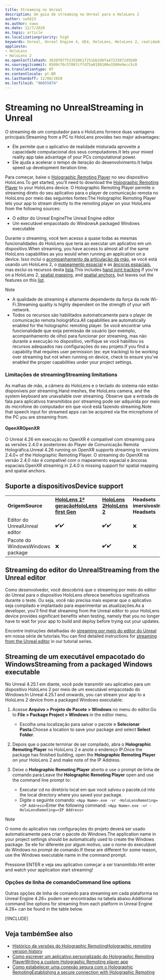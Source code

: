 ```yaml
---
title: Streaming no Unreal
description: Um guia de streaming no Unreal para o HoloLens 2
author: sw5813
ms.author: suwu
ms.date: 12/7/2020
ms.topic: article
ms.localizationpriority: high
keywords: Unreal, Unreal Engine 4, UE4, HoloLens, HoloLens 2, realidade misturada, streaming, PC, comunicação remota do aplicativo holográfico, player de comunicação remota holográfica, documentação, headset de realidade misturada, headset do windows mixed reality, headset de realidade virtual
appliesto:
- HoloLens
- HoloLens 2
ms.openlocfilehash: 3638f07753355061f251bb2d6fa47233872d5b90
ms.sourcegitcommit: 0509cf6c57067cffd75a0189106e3369e9ecc5c8
ms.translationtype: HT
ms.contentlocale: pt-BR
ms.lasthandoff: 12/08/2020
ms.locfileid: "96855874"
---
```

# <a name="streaming-in-unreal"></a><span data-ttu-id="3ed6e-104">Streaming no Unreal</span><span class="sxs-lookup"><span data-stu-id="3ed6e-104">Streaming in Unreal</span></span>

<span data-ttu-id="3ed6e-105">O streaming de um computador para o HoloLens fornece duas vantagens principais:</span><span class="sxs-lookup"><span data-stu-id="3ed6e-105">Streaming from a PC to HoloLens provides two major advantages:</span></span> 
* <span data-ttu-id="3ed6e-106">Ele permite que o aplicativo de realidade misturada aproveite a capacidade computacional dos seus computadores.</span><span class="sxs-lookup"><span data-stu-id="3ed6e-106">It lets your mixed reality app take advantage of your PCs computational power.</span></span> 
* <span data-ttu-id="3ed6e-107">Ele ajuda a acelerar o tempo de iteração do desenvolvimento.</span><span class="sxs-lookup"><span data-stu-id="3ed6e-107">It helps speed up development iteration time.</span></span> 

<span data-ttu-id="3ed6e-108">Para começar, baixe o [Holographic Remoting Player](../platform-capabilities-and-apis/holographic-remoting-player.md) no seu dispositivo HoloLens.</span><span class="sxs-lookup"><span data-stu-id="3ed6e-108">To get started, you'll need to download the [Holographic Remoting Player](../platform-capabilities-and-apis/holographic-remoting-player.md) to your HoloLens device.</span></span> <span data-ttu-id="3ed6e-109">O Holographic Remoting Player permite o streaming direto do seu aplicativo para o player de comunicação remota no HoloLens por meio das seguintes fontes:</span><span class="sxs-lookup"><span data-stu-id="3ed6e-109">The Holographic Remoting Player lets your app to stream  directly to the remoting player on your HoloLens from the following sources:</span></span>

* <span data-ttu-id="3ed6e-110">O editor do Unreal Engine</span><span class="sxs-lookup"><span data-stu-id="3ed6e-110">The Unreal Engine editor</span></span>
* <span data-ttu-id="3ed6e-111">Um executável empacotado do Windows</span><span class="sxs-lookup"><span data-stu-id="3ed6e-111">A packaged Windows executable</span></span> 

<span data-ttu-id="3ed6e-112">Durante o streaming, você tem acesso a quase todas as mesmas funcionalidades do HoloLens que teria ao executar um aplicativo em um dispositivo.</span><span class="sxs-lookup"><span data-stu-id="3ed6e-112">When streaming, you have access to almost all of the same HoloLens capabilities as you would when running an application on a device.</span></span> <span data-ttu-id="3ed6e-113">Isso inclui o [acompanhamento da articulação da mão](unreal-hand-tracking.md), se você está usando um HoloLens 2, o [mapeamento espacial](unreal-spatial-mapping.md) e as [âncoras espaciais](unreal-spatial-anchors.md), mas exclui os recursos desta [lista](../platform-capabilities-and-apis/holographic-remoting-troubleshooting.md).</span><span class="sxs-lookup"><span data-stu-id="3ed6e-113">This includes [hand joint tracking](unreal-hand-tracking.md) if you're on a HoloLens 2, [spatial mapping](unreal-spatial-mapping.md), and [spatial anchors](unreal-spatial-anchors.md), but leaves out the features on this [list](../platform-capabilities-and-apis/holographic-remoting-troubleshooting.md).</span></span> 

> [!NOTE]
> * <span data-ttu-id="3ed6e-114">A qualidade de streaming é altamente dependente da força da rede Wi-Fi.</span><span class="sxs-lookup"><span data-stu-id="3ed6e-114">Streaming quality is highly dependent on the strength of your wifi network.</span></span>
> * <span data-ttu-id="3ed6e-115">Todos os recursos são habilitados automaticamente para o player de comunicação remota holográfica.</span><span class="sxs-lookup"><span data-stu-id="3ed6e-115">All capabilities are automatically enabled for the holographic remoting player.</span></span> <span data-ttu-id="3ed6e-116">Se você encontrar uma funcionalidade que exija permissão de usuário (por exemplo, acompanhamento de olho) para funcionar por streaming, mas não durante a execução no dispositivo, verifique se você habilitou os recursos adequados nas configurações do seu projeto.</span><span class="sxs-lookup"><span data-stu-id="3ed6e-116">If you find a capability that requires user permission (ex: eye tracking) to be working over streaming but not when running on device, check to ensure you've enabled the proper capabilities under your project settings.</span></span>

### <a name="streaming-limitations"></a><span data-ttu-id="3ed6e-117">Limitações de streaming</span><span class="sxs-lookup"><span data-stu-id="3ed6e-117">Streaming limitations</span></span>

<span data-ttu-id="3ed6e-118">As malhas de mão, a câmera do HoloLens e o teclado do sistema não estão disponíveis por streaming.</span><span class="sxs-lookup"><span data-stu-id="3ed6e-118">Hand meshes, the HoloLens camera, and the system keyboard are unavailable over streaming.</span></span> <span data-ttu-id="3ed6e-119">Observe que a entrada de fala para aplicativos transmitidos por streaming pode ser adquirida por meio do microfone do computador em que você está fazendo streaming.</span><span class="sxs-lookup"><span data-stu-id="3ed6e-119">Note that speech input for streamed apps can be acquired via the microphone of the PC you are streaming from.</span></span>

#### <a name="openxr"></a><span data-ttu-id="3ed6e-120">OpenXR</span><span class="sxs-lookup"><span data-stu-id="3ed6e-120">OpenXR</span></span>

<span data-ttu-id="3ed6e-121">O Unreal 4.26 em execução no OpenXR é compatível com streaming para as versões 2.4.0 e posteriores do Player de Comunicação Remota Holográfica.</span><span class="sxs-lookup"><span data-stu-id="3ed6e-121">Unreal 4.26 running on OpenXR supports streaming to versions 2.4.0+ of the Holographic Remoting Player.</span></span> <span data-ttu-id="3ed6e-122">O streaming do OpenXR na versão 2.4.0 não é compatível com o mapeamento espacial e âncoras espaciais.</span><span class="sxs-lookup"><span data-stu-id="3ed6e-122">OpenXR streaming in 2.4.0 is missing support for spatial mapping and spatial anchors.</span></span> 

## <a name="device-support"></a><span data-ttu-id="3ed6e-123">Suporte a dispositivos</span><span class="sxs-lookup"><span data-stu-id="3ed6e-123">Device support</span></span>

<table>
    <colgroup>
    <col width="33%" />
    <col width="33%" />
    <col width="33%" />
    </colgroup>
    <tr>
        <td><span data-ttu-id="3ed6e-124"><strong>Origem</strong></span><span class="sxs-lookup"><span data-stu-id="3ed6e-124"><strong>Source</strong></span></span></td>
        <td><span data-ttu-id="3ed6e-125"><a href="https://docs.microsoft.com/hololens/hololens1-hardware"><strong>HoloLens 1ª geração</strong></a></span><span class="sxs-lookup"><span data-stu-id="3ed6e-125"><a href="https://docs.microsoft.com/hololens/hololens1-hardware"><strong>HoloLens first Gen</strong></a></span></span></td>
        <td><span data-ttu-id="3ed6e-126"><a href="https://www.microsoft.com/hololens/hardware"><strong>HoloLens 2</strong></a></span><span class="sxs-lookup"><span data-stu-id="3ed6e-126"><a href="https://www.microsoft.com/hololens/hardware"><strong>HoloLens 2</strong></a></span></span></td>
        <td><span data-ttu-id="3ed6e-127"><strong>Headsets imersivos</strong></span><span class="sxs-lookup"><span data-stu-id="3ed6e-127"><strong>Immersive Headsets</strong></span></span></td>
    </tr>
     <tr>
        <td><span data-ttu-id="3ed6e-128">Editor do Unreal</span><span class="sxs-lookup"><span data-stu-id="3ed6e-128">Unreal editor</span></span></td>
        <td><span data-ttu-id="3ed6e-129">✔️</span><span class="sxs-lookup"><span data-stu-id="3ed6e-129">✔️</span></span></td>
        <td><span data-ttu-id="3ed6e-130">✔️</span><span class="sxs-lookup"><span data-stu-id="3ed6e-130">✔️</span></span></td>
        <td>❌</td>
    </tr>
    <tr>
        <td><span data-ttu-id="3ed6e-131">Pacote do Windows</span><span class="sxs-lookup"><span data-stu-id="3ed6e-131">Windows package</span></span></td>
        <td>❌</td>
        <td><span data-ttu-id="3ed6e-132">✔️</span><span class="sxs-lookup"><span data-stu-id="3ed6e-132">✔️</span></span></td>
        <td>❌</td>
    </tr>

</table>

## <a name="streaming-from-the-unreal-editor"></a><span data-ttu-id="3ed6e-133">Streaming do editor do Unreal</span><span class="sxs-lookup"><span data-stu-id="3ed6e-133">Streaming from the Unreal editor</span></span>

<span data-ttu-id="3ed6e-134">Como desenvolvedor, você descobrirá que o streaming por meio do editor do Unreal para o dispositivo HoloLens oferece benefícios significativos durante o teste. Ou seja, você não precisa mais esperar que o aplicativo seja compilado e implantado para experimentar as atualizações.</span><span class="sxs-lookup"><span data-stu-id="3ed6e-134">As a developer, you'll find that streaming from the Unreal editor to your HoloLens device provides significant benefits when testing, namely that you no longer have to wait for your app to build and deploy before trying out your updates.</span></span>

<span data-ttu-id="3ed6e-135">Encontre instruções detalhadas do [streaming por meio do editor do Unreal](tutorials/unreal-uxt-ch6.md#device-only-streaming) em nossa série de tutoriais.</span><span class="sxs-lookup"><span data-stu-id="3ed6e-135">You can find detailed instructions for [streaming from the Unreal editor](tutorials/unreal-uxt-ch6.md#device-only-streaming) in our tutorial series.</span></span>

## <a name="streaming-from-a-packaged-windows-executable"></a><span data-ttu-id="3ed6e-136">Streaming de um executável empacotado do Windows</span><span class="sxs-lookup"><span data-stu-id="3ed6e-136">Streaming from a packaged Windows executable</span></span>

<span data-ttu-id="3ed6e-137">No Unreal 4.25.1 em diante, você pode transmitir seu aplicativo para um dispositivo HoloLens 2 por meio de um executável empacotado do Windows:</span><span class="sxs-lookup"><span data-stu-id="3ed6e-137">In Unreal 4.25.1 and onwards, you can stream your app to a HoloLens 2 device from a packaged Windows executable:</span></span> 

1. <span data-ttu-id="3ed6e-138">Acesse **Arquivo > Projeto de Pacote > Windows** no menu do editor.</span><span class="sxs-lookup"><span data-stu-id="3ed6e-138">Go to **File > Package Project > Windows** in the editor menu.</span></span> 
    * <span data-ttu-id="3ed6e-139">Escolha uma localização para salvar o pacote e **Selecionar Pasta**.</span><span class="sxs-lookup"><span data-stu-id="3ed6e-139">Choose a location to save your package and select **Select Folder**.</span></span>

2. <span data-ttu-id="3ed6e-140">Depois que o pacote terminar de ser compilado, abra o **Holographic Remoting Player** no HoloLens 2 e anote o endereço IP.</span><span class="sxs-lookup"><span data-stu-id="3ed6e-140">Once the package has finished building, open the **Holographic Remoting Player** on your HoloLens 2 and make note of the IP Address.</span></span> 
3. <span data-ttu-id="3ed6e-141">Deixe o **Holographic Remoting Player** aberto e use o prompt de linha de comando para:</span><span class="sxs-lookup"><span data-stu-id="3ed6e-141">Leave the **Holographic Remoting Player** open and use the command line prompt to:</span></span> 
    * <span data-ttu-id="3ed6e-142">Executar cd no diretório local em que você salvou o pacote.</span><span class="sxs-lookup"><span data-stu-id="3ed6e-142">cd into the local directory where you saved your package.</span></span>
    * <span data-ttu-id="3ed6e-143">Digite o seguinte comando: `<App Name>.exe -vr -HoloLensRemoting=<IP Address>`</span><span class="sxs-lookup"><span data-stu-id="3ed6e-143">Enter the following command: `<App Name>.exe -vr -HoloLensRemoting=<IP Address>`</span></span>

> [!NOTE]
> <span data-ttu-id="3ed6e-144">O nome do aplicativo nas configurações do projeto deverá ser usado automaticamente para criar o pacote do Windows.</span><span class="sxs-lookup"><span data-stu-id="3ed6e-144">The application name in your project settings should be automatically used to create the Windows package.</span></span> <span data-ttu-id="3ed6e-145">Se ele for diferente por algum motivo, use o nome do executável do Windows no prompt de comando.</span><span class="sxs-lookup"><span data-stu-id="3ed6e-145">If these are different for some reason, use the Windows executable name in the command prompt.</span></span>

<span data-ttu-id="3ed6e-146">Pressione ENTER e veja seu aplicativo começar a ser transmitido.</span><span class="sxs-lookup"><span data-stu-id="3ed6e-146">Hit enter and watch your application start streaming!</span></span>

### <a name="command-line-options"></a><span data-ttu-id="3ed6e-147">Opções de linha de comando</span><span class="sxs-lookup"><span data-stu-id="3ed6e-147">Command line options</span></span>

<span data-ttu-id="3ed6e-148">Outras opções de linha de comando para streaming em cada plataforma no Unreal Engine 4.26+ podem ser encontradas na tabela abaixo.</span><span class="sxs-lookup"><span data-stu-id="3ed6e-148">Additional command line options for streaming from each platform in Unreal Engine 4.26+ can be found in the table below.</span></span> 

[!INCLUDE[](includes/tabs-streaming-args.md)]

## <a name="see-also"></a><span data-ttu-id="3ed6e-149">Veja também</span><span class="sxs-lookup"><span data-stu-id="3ed6e-149">See also</span></span>

* [<span data-ttu-id="3ed6e-150">Histórico de versões do Holographic Remoting</span><span class="sxs-lookup"><span data-stu-id="3ed6e-150">Holographic remoting version history</span></span>](../platform-capabilities-and-apis/holographic-remoting-version-history.md)
* [<span data-ttu-id="3ed6e-151">Como escrever um aplicativo personalizado do Holographic Remoting Player</span><span class="sxs-lookup"><span data-stu-id="3ed6e-151">Writing a custom Holographic Remoting player app</span></span>](../platform-capabilities-and-apis/holographic-remoting-create-player.md)
* [<span data-ttu-id="3ed6e-152">Como estabelecer uma conexão segura com o Holographic Remoting</span><span class="sxs-lookup"><span data-stu-id="3ed6e-152">Establishing a secure connection with Holographic Remoting</span></span>](../platform-capabilities-and-apis/holographic-remoting-secure-connection.md)
